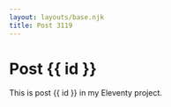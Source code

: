 ```yaml
---
layout: layouts/base.njk
title: Post 3119
---
```


# Post {{ id }}

This is post {{ id }} in my Eleventy project.
